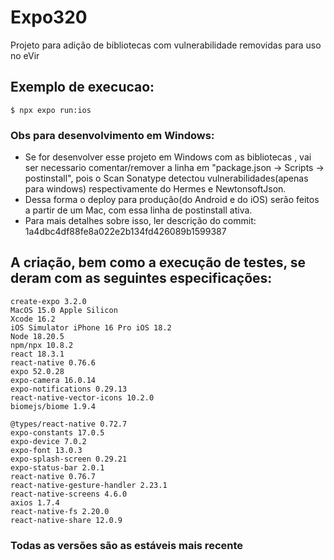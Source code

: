 # Expo320
Projeto para adição de bibliotecas com vulnerabilidade removidas para uso no eVir

## Exemplo de execucao:
	$ npx expo run:ios

### Obs para desenvolvimento em Windows: 
- Se for desenvolver esse projeto em Windows com as bibliotecas , vai ser necessario comentar/remover a linha em "package.json -> Scripts -> postinstall", pois o Scan Sonatype detectou vulnerabilidades(apenas para windows) respectivamente do Hermes e NewtonsoftJson. 
- Dessa forma o deploy para produção(do Android e do iOS) serão feitos a partir de um Mac, com essa linha de postinstall ativa.
- Para mais detalhes sobre isso, ler descrição do commit: 1a4dbc4df88fe8a022e2b134fd426089b1599387

## A criação, bem como a execução de testes, se deram com as seguintes especificações:
	create-expo 3.2.0
	MacOS 15.0 Apple Silicon
 	Xcode 16.2
	iOS Simulator iPhone 16 Pro iOS 18.2
	Node 18.20.5
	npm/npx 10.8.2
	react 18.3.1
	react-native 0.76.6
	expo 52.0.28
	expo-camera 16.0.14
 	expo-notifications 0.29.13
	react-native-vector-icons 10.2.0
	biomejs/biome 1.9.4

	@types/react-native 0.72.7
	expo-constants 17.0.5
	expo-device 7.0.2
	expo-font 13.0.3
	expo-splash-screen 0.29.21
	expo-status-bar 2.0.1
	react-native 0.76.7
	react-native-gesture-handler 2.23.1
	react-native-screens 4.6.0
	axios 1.7.4
	react-native-fs 2.20.0
	react-native-share 12.0.9

### Todas as versões são as estáveis mais recente


